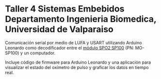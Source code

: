 Taller 4 Sistemas Embebidos
Departamento Ingenieria Biomedica, Universidad de Valparaiso
====

Comunicación serial por medio de LUFA y USART utilizando Arduino Leonardo como decodificador entre el [módulo SPO2 SP100](http://www.goldwei.com/products/item.asp?itemid=391) (PN: MO-SP100) y un computador.

Incluye código de firmware para Arduino Leonardo y una aplicación para visualizar el estado del oxímetro de pulso y graficar los datos en tiempo real.







